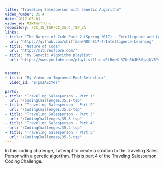 ```yaml
---
title: "Traveling Salesperson with Genetic Algorithm"
video_number: 35.4
date: 2017-05-01
video_id: M3KTWnTrU_c
repository: /CC_35_TSP/CC_35.4_TSP_GA
links:
- title: "The Nature of Code Part 2 (Spring 2017) - Intelligence and Learning"  
  url: "https://github.com/shiffman/NOC-S17-2-Intelligence-Learning"
- title: "Nature of Code"  
  url: "http://natureofcode.com/"
- title: "My Genetic Algorithm playlist"  
  url: "https://www.youtube.com/playlist?list=PLRqwX-V7Uu6bJM3VgzjNV5YxVxUwzALHV"
  
  
videos:
- title: "My Video on Improved Pool Selection"
  video_id: "ETphJASzYes"  

parts:
- title: "Traveling Salesperson - Part 1"
  url: "/CodingChallenges/35.1-tsp"  
- title: "Traveling Salesperson - Part 2"
  url: "/CodingChallenges/35.2-tsp"
- title: "Traveling Salesperson - Part 3"
  url: "/CodingChallenges/35.3-tsp"
- title: "Traveling Salesperson - Part 4"
  url: "/CodingChallenges/35.4-tsp"
- title: "Traveling Salesperson - Part 5"
  url: "/CodingChallenges/35.5-tsp"
---
```


In this coding challenge, I attempt to create a solution to the Traveling Sales Person with a genetic algorithm. This is part 4 of the Traveling Salesperson Coding Challenge.

